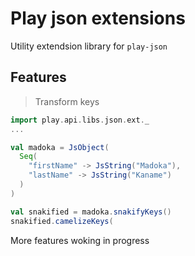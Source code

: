 # Play json extensions

Utility extendsion library for `play-json`

## Features

> Transform keys

```scala
import play.api.libs.json.ext._
...

val madoka = JsObject(
  Seq(
    "firstName" -> JsString("Madoka"),
    "lastName" -> JsString("Kaname")
  )
)

val snakified = madoka.snakifyKeys()
snakified.camelizeKeys(

```

More features woking in progress
